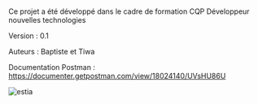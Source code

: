 #

Ce projet a été développé dans le cadre de formation CQP Développeur nouvelles technologies

Version : 0.1

Auteurs : Baptiste et Tiwa

Documentation Postman : <https://documenter.getpostman.com/view/18024140/UVsHU86U>

![estia](https://www.estia.fr/typo3conf/ext/novaldi_base/Resources/Public/Images/logo-estia.png)
